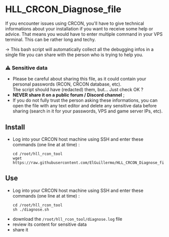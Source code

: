 # HLL_CRCON_Diagnose_file
If you encounter issues using CRCON, you'll have to give technical informations about your installation if you want to receive some help or advice.
That means you would have to enter multiple command in your VPS terminal. This can be rather long and techy.

-> This bash script will automatically collect all the debugging infos in a single file you can share with the person who is trying to help you.

### :warning: Sensitive data
- Please be careful about sharing this file, as it could contain your personal passwords (RCON, CRCON database, etc).  
The script should have (redacted) them, but... Just check OK ?
- **NEVER share it on a public forum / Discord channel** ;
- If you do not fully trust the person asking these informations, you can open the file with any text editor and delete any sensitive data before sharing (search in it for your passwords, VPS and game server IPs, etc).

## Install
- Log into your CRCON host machine using SSH and enter these commands (one line at at time) :
  ```shell
  cd /root/hll_rcon_tool
  wget https://raw.githubusercontent.com/ElGuillermo/HLL_CRCON_Diagnose_file/refs/heads/main/diagnose.sh
  ```

## Use
- Log into your CRCON host machine using SSH and enter these commands (one line at at time) :
  ```shell
  cd /root/hll_rcon_tool
  sh ./diagnose.sh
  ```
- download the `/root/hll_rcon_tool/diagnose.log` file
- review its content for sensitive data
- share it
